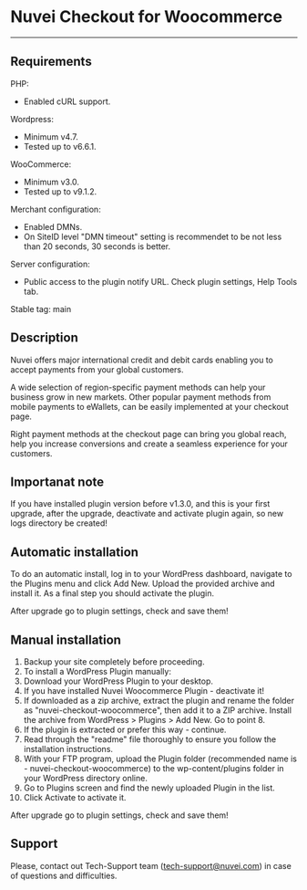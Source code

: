 # Nuvei Checkout for Woocommerce

---

## Requirements
PHP: 
  - Enabled cURL support.

Wordpress: 
  - Minimum v4.7.
  - Tested up to v6.6.1.

WooCommerce: 
  - Minimum v3.0.
  - Tested up to v9.1.2.

Merchant configuration: 
  - Enabled DMNs.
  - On SiteID level "DMN  timeout" setting is recommendet to be not less than 20 seconds, 30 seconds is better.

Server configuration: 
  - Public access to the plugin notify URL. Check plugin settings, Help Tools tab.

Stable tag: main

## Description
Nuvei offers major international credit and debit cards enabling you to accept payments from your global customers. 

A wide selection of region-specific payment methods can help your business grow in new markets. Other popular payment methods from mobile payments to eWallets, can be easily implemented at your checkout page.

Right payment methods at the checkout page can bring you global reach, help you increase conversions and create a seamless experience for your customers.

## Importanat note
If you have installed plugin version before v1.3.0, and this is your first upgrade, after the upgrade, deactivate and activate plugin again, so new logs directory be created!

## Automatic installation
To do an automatic install, log in to your WordPress dashboard, navigate to the Plugins menu and click Add New. Upload the provided archive and install it. As a final step you should activate the plugin.

After upgrade go to plugin settings, check and save them!

## Manual installation
1. Backup your site completely before proceeding.
2. To install a WordPress Plugin manually:
3. Download your WordPress Plugin to your desktop.
4. If you have installed Nuvei Woocommerce Plugin - deactivate it!
5. If downloaded as a zip archive, extract the plugin and rename the folder as "nuvei-checkout-woocommerce", then add it to a ZIP archive. Install the archive from WordPress > Plugins > Add New. Go to point 8.
6. If the plugin is extracted or prefer this way - continue.
7. Read through the "readme" file thoroughly to ensure you follow the installation instructions.
8. With your FTP program, upload the Plugin folder (recommended name is - nuvei-checkout-woocommerce) to the wp-content/plugins folder in your WordPress directory online.
9. Go to Plugins screen and find the newly uploaded Plugin in the list.
10. Click Activate to activate it.

After upgrade go to plugin settings, check and save them!

## Support
Please, contact out Tech-Support team (tech-support@nuvei.com) in case of questions and difficulties.
